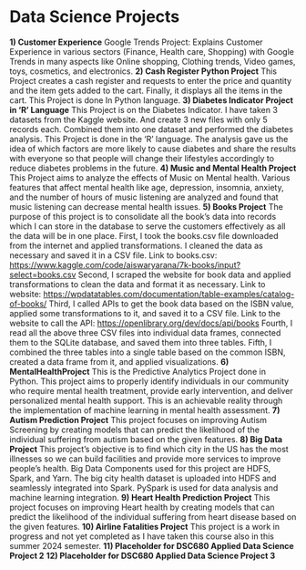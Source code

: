 # Data Science Projects

**1) Customer Experience**
     Google Trends Project: Explains Customer Experience in various sectors (Finance, Health care, Shopping) with Google Trends in many aspects like Online shopping, Clothing trends, Video games, toys, cosmetics, and electronics.
**2) Cash Register Python Project**
    This Project creates a cash register and requests to enter the price and quantity and the item gets added to the cart.
    Finally, it displays all the items in the cart. This Project is done In Python language.
**3) Diabetes Indicator Project in ‘R’ Language**
    This Project is on the Diabetes Indicator. I have taken 3 datasets from the Kaggle website. And create 3 new files with only 5 records each. Combined them into one dataset and performed the diabetes analysis. This       Project is done in the ‘R’ language.      The analysis gave us the idea of which factors are more likely to cause diabetes and share the results with everyone so that people will change their lifestyles accordingly to reduce diabetes problems in the future. 
**4) Music and Mental Health Project**
    This Project aims to analyze the effects of Music on Mental health. Various features that affect mental health like age, depression, insomnia, anxiety, and the number of hours of music listening are analyzed and found that         music listening can            decrease mental health issues.
**5) Books Project**
    The purpose of this project is to consolidate all the book’s data into records which I can store in the database to serve the customers effectively as all the data will be in one place. First, I took the books.csv file downloaded from the           internet       and applied transformations. I cleaned the data as necessary and saved it in a CSV file.
    Link to books.csv: https://www.kaggle.com/code/aiswaryarana/7k-books/input?select=books.csv
    Second, I scraped the website for book data and applied transformations to clean the data and format it as necessary.
    Link to website: https://wpdatatables.com/documentation/table-examples/catalog-of-books/
    Third, I called APIs to get the book data based on the ISBN value, applied some transformations to it, and saved it to a CSV file.
    Link to the website to call the API: https://openlibrary.org/dev/docs/api/books
    Fourth, I read all the above three CSV files into individual data frames, connected them to the SQLite database, and saved them into three tables.
    Fifth, I combined the three tables into a single table based on the common ISBN, created a data frame from it, and applied visualizations.
**6) MentalHealthProject**
    This is the Predictive Analytics Project done in Python. This project aims to properly identify individuals in our community who require mental health treatment, provide early intervention, and deliver personalized mental health support.      This is an         achievable reality through the implementation of machine learning in mental health assessment.
**7) Autism Prediction Project**
    This project focuses on improving Autism Screening by creating models that can predict the likelihood of the individual suffering from autism based on the given features.
**8) Big Data Project**
    This project’s objective is to find which city in the US has the most illnesses so we can build facilities and provide more services to improve people’s health. Big Data Components used for this project are HDFS, Spark, and Yarn. The big        city health      dataset is uploaded into HDFS and seamlessly integrated into Spark. PySpark is used for data analysis and machine learning integration.
**9) Heart Health Prediction Project**
    This project focuses on improving Heart health by creating models that can predict the likelihood of the individual suffering from heart disease based on the given features.
**10) Airline Fatalities Project**
    This project is a work in progress and not yet completed as I have taken this course also in this summer 2024 semester.
**11) Placeholder for DSC680 Applied Data Science Project 2**
**12) Placeholder for DSC680 Applied Data Science Project 3**

